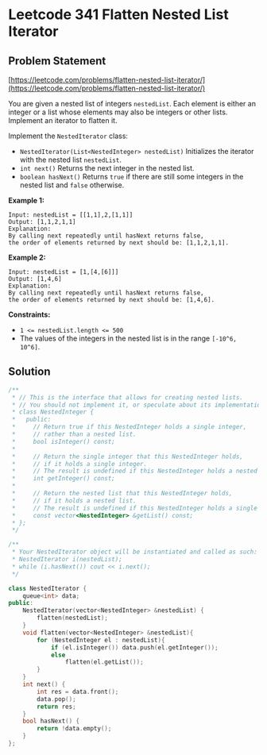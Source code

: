 # Leetcode 341 Flatten Nested List Iterator

## Problem Statement

[https://leetcode.com/problems/flatten-nested-list-iterator/](https://leetcode.com/problems/flatten-nested-list-iterator/)

You are given a nested list of integers `nestedList`. Each element is either an integer or a list whose elements may also be integers or other lists. Implement an iterator to flatten it.

Implement the `NestedIterator` class:

* `NestedIterator(List<NestedInteger> nestedList)` Initializes the iterator with the nested list `nestedList`.
* `int next()` Returns the next integer in the nested list.
* `boolean hasNext()` Returns `true` if there are still some integers in the nested list and `false` otherwise.

**Example 1:**

```text
Input: nestedList = [[1,1],2,[1,1]]
Output: [1,1,2,1,1]
Explanation: 
By calling next repeatedly until hasNext returns false, 
the order of elements returned by next should be: [1,1,2,1,1].
```

**Example 2:**

```text
Input: nestedList = [1,[4,[6]]]
Output: [1,4,6]
Explanation: 
By calling next repeatedly until hasNext returns false, 
the order of elements returned by next should be: [1,4,6].
```

**Constraints:**

* `1 <= nestedList.length <= 500`
* The values of the integers in the nested list is in the range `[-10^6, 10^6]`.

## Solution

```cpp
/**
 * // This is the interface that allows for creating nested lists.
 * // You should not implement it, or speculate about its implementation
 * class NestedInteger {
 *   public:
 *     // Return true if this NestedInteger holds a single integer, 
 *     // rather than a nested list.
 *     bool isInteger() const;
 *
 *     // Return the single integer that this NestedInteger holds, 
 *     // if it holds a single integer.
 *     // The result is undefined if this NestedInteger holds a nested list
 *     int getInteger() const;
 *
 *     // Return the nested list that this NestedInteger holds, 
 *     // if it holds a nested list.
 *     // The result is undefined if this NestedInteger holds a single integer
 *     const vector<NestedInteger> &getList() const;
 * };
 */

/**
 * Your NestedIterator object will be instantiated and called as such:
 * NestedIterator i(nestedList);
 * while (i.hasNext()) cout << i.next();
 */

class NestedIterator {
    queue<int> data;
public:
    NestedIterator(vector<NestedInteger> &nestedList) {
        flatten(nestedList);
    }
    void flatten(vector<NestedInteger> &nestedList){
        for (NestedInteger el : nestedList){
            if (el.isInteger()) data.push(el.getInteger());
            else
                flatten(el.getList());
        }       
    }
    int next() {
        int res = data.front();
        data.pop();
        return res;
    } 
    bool hasNext() {
        return !data.empty();
    }
};
```

